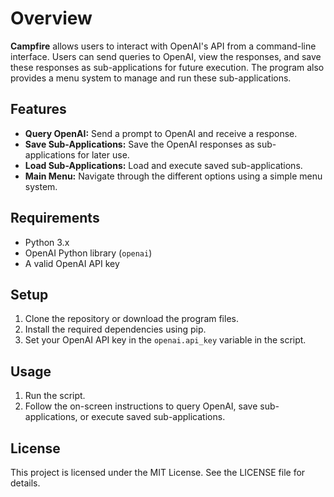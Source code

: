 # Overview

**Campfire** allows users to interact with OpenAI's API from a command-line interface. Users can send queries to OpenAI, view the responses, and save these responses as sub-applications for future execution. The program also provides a menu system to manage and run these sub-applications.

## Features

- **Query OpenAI:** Send a prompt to OpenAI and receive a response.
- **Save Sub-Applications:** Save the OpenAI responses as sub-applications for later use.
- **Load Sub-Applications:** Load and execute saved sub-applications.
- **Main Menu:** Navigate through the different options using a simple menu system.

## Requirements

- Python 3.x
- OpenAI Python library (`openai`)
- A valid OpenAI API key

## Setup

1. Clone the repository or download the program files.
2. Install the required dependencies using pip.
3. Set your OpenAI API key in the `openai.api_key` variable in the script.

## Usage

1. Run the script.
2. Follow the on-screen instructions to query OpenAI, save sub-applications, or execute saved sub-applications.

## License

This project is licensed under the MIT License. See the LICENSE file for details.
